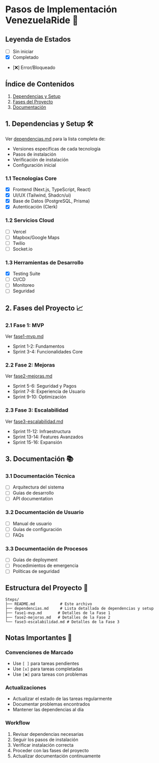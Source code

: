 # Pasos de Implementación VenezuelaRide 🚗

## Leyenda de Estados
- [ ] Sin iniciar
- [x] Completado
- [❌] Error/Bloqueado

## Índice de Contenidos
1. [Dependencias y Setup](#1-dependencias-y-setup-)
2. [Fases del Proyecto](#2-fases-del-proyecto-)
3. [Documentación](#3-documentación-)

## 1. Dependencias y Setup 🛠️
Ver [dependencias.md](./dependencias.md) para la lista completa de:
- Versiones específicas de cada tecnología
- Pasos de instalación
- Verificación de instalación
- Configuración inicial

### 1.1 Tecnologías Core
- [x] Frontend (Next.js, TypeScript, React)
- [x] UI/UX (Tailwind, Shadcn/ui)
- [x] Base de Datos (PostgreSQL, Prisma)
- [x] Autenticación (Clerk)

### 1.2 Servicios Cloud
- [ ] Vercel
- [ ] Mapbox/Google Maps
- [ ] Twilio
- [ ] Socket.io

### 1.3 Herramientas de Desarrollo
- [x] Testing Suite
- [ ] CI/CD
- [ ] Monitoreo
- [ ] Seguridad

## 2. Fases del Proyecto 📈

### 2.1 Fase 1: MVP
Ver [fase1-mvp.md](./fase1-mvp.md)
- Sprint 1-2: Fundamentos
- Sprint 3-4: Funcionalidades Core

### 2.2 Fase 2: Mejoras
Ver [fase2-mejoras.md](./fase2-mejoras.md)
- Sprint 5-6: Seguridad y Pagos
- Sprint 7-8: Experiencia de Usuario
- Sprint 9-10: Optimización

### 2.3 Fase 3: Escalabilidad
Ver [fase3-escalabilidad.md](./fase3-escalabilidad.md)
- Sprint 11-12: Infraestructura
- Sprint 13-14: Features Avanzados
- Sprint 15-16: Expansión

## 3. Documentación 📚

### 3.1 Documentación Técnica
- [ ] Arquitectura del sistema
- [ ] Guías de desarrollo
- [ ] API documentation

### 3.2 Documentación de Usuario
- [ ] Manual de usuario
- [ ] Guías de configuración
- [ ] FAQs

### 3.3 Documentación de Procesos
- [ ] Guías de deployment
- [ ] Procedimientos de emergencia
- [ ] Políticas de seguridad

## Estructura del Proyecto 📁
```
Steps/
├── README.md           # Este archivo
├── dependencias.md     # Lista detallada de dependencias y setup
├── fase1-mvp.md       # Detalles de la Fase 1
├── fase2-mejoras.md   # Detalles de la Fase 2
└── fase3-escalabilidad.md # Detalles de la Fase 3
```

## Notas Importantes 📝

### Convenciones de Marcado
- Use `[ ]` para tareas pendientes
- Use `[x]` para tareas completadas
- Use `[❌]` para tareas con problemas

### Actualizaciones
- Actualizar el estado de las tareas regularmente
- Documentar problemas encontrados
- Mantener las dependencias al día

### Workflow
1. Revisar dependencias necesarias
2. Seguir los pasos de instalación
3. Verificar instalación correcta
4. Proceder con las fases del proyecto
5. Actualizar documentación continuamente 